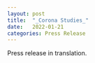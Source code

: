 ```yaml
---
layout: post
title:  "_Corona Studies_"
date:   2022-01-21
categories: Press Release
---
```

Press release in translation.